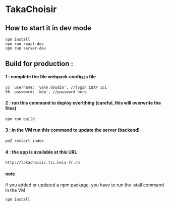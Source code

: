 # TakaChoisir
## How to start it in dev mode
```
npm install
npm run react-dev
npm run server-dev
```
## Build for production :
#### 1 : complete the file webpack.config.js file 
```
55  username: 'yann.doudin', //login LDAP ici
56  password: 'mdp', //password here
```
#### 2 : run this command to deploy everithing (careful, this will overwrite the files)
```
npm run build
```
#### 3 : in the VM run this command to update the server (backend) 
```
pm2 restart index
```
#### 4 : the app is available at this URL 
```
http://takachoisir.tic.heia-fr.ch
```
#### note 
if you added or updated a npm package, you have to run the istall command in the VM
```
npm install
```